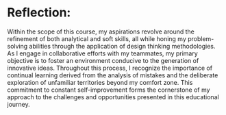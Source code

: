 <h1 align="left"> Reflection:</h1>
<p>Within the scope of this course, my aspirations revolve around the refinement of both analytical and soft skills, all while honing my problem-solving abilities through the application of design thinking methodologies. As I engage in collaborative efforts with my teammates, my primary objective is to foster an environment conducive to the generation of innovative ideas. Throughout this process, I recognize the importance of continual learning derived from the analysis of mistakes and the deliberate exploration of unfamiliar territories beyond my comfort zone. This commitment to constant self-improvement forms the cornerstone of my approach to the challenges and opportunities presented in this educational journey.</p>

